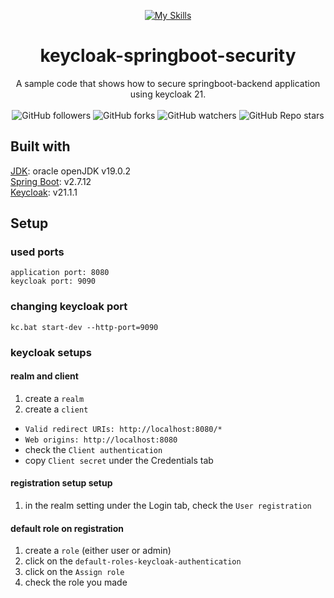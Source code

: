 <div align="center">

  [![My Skills](https://skills.thijs.gg/icons?i=java)](https://skills.thijs.gg) 
  # keycloak-springboot-security
 A sample code that shows how to secure springboot-backend application using keycloak 21.
 <br/>
<br/>
![GitHub followers](https://img.shields.io/github/followers/errixed)
![GitHub forks](https://img.shields.io/github/forks/errixed/keycloak-springboot-security)
![GitHub watchers](https://img.shields.io/github/watchers/errixed/keycloak-springboot-security)
![GitHub Repo stars](https://img.shields.io/github/stars/errixed/keycloak-springboot-security)
 
</div>

## Built with
[JDK](https://www.oracle.com/java/technologies/javase/jdk19-archive-downloads.html): oracle openJDK v19.0.2
<br/>
[Spring Boot](https://spring.io/projects/spring-boot): v2.7.12
<br/>
[Keycloak](https://github.com/keycloak/keycloak/releases/tag/21.1.1): v21.1.1
## Setup
### used ports
`application port: 8080`
<br/>
`keycloak port: 9090`
### changing keycloak port
```
kc.bat start-dev --http-port=9090
```
### keycloak setups
 #### realm and client
1. create a `realm`
2. create a `client`
 * `Valid redirect URIs: http://localhost:8080/*`
 * `Web origins: http://localhost:8080`
 * check the `Client authentication`
 * copy `Client secret` under the Credentials tab
#### registration setup setup
1. in the realm setting under the Login tab, check the `User registration`
#### default role on registration 
1. create a `role` (either user or admin)
2. click on the `default-roles-keycloak-authentication`
3. click on the `Assign role`
4. check the role you made

